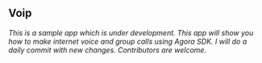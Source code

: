 ## Voip

*This is a sample app which is under development. This app will show you how to make internet voice and group calls using Agora SDK. I will do a daily commit with new changes. Contributors are welcome.*